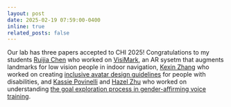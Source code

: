 ```yaml
---
layout: post
date: 2025-02-19 07:59:00-0400
inline: true
related_posts: false
---
```


<i class="fa-solid fa-star"></i> Our lab has three papers accepted to CHI 2025! Congratulations to my students [Ruijia Chen](https://chenruijia120.github.io/) who worked on [VisiMark](https://arxiv.org/abs/2502.10561), an AR sysetm that augments landmarks for low vision people in indoor navigation, [Kexin Zhang](https://kexin-z.com/) who worked on creating [inclusive avatar design guidelines](https://github.com/MadisonAbilityLab/Inclusive-Avatar-Guidelines-and-Library) for people with disabilities, and [Kassie Povinelli](https://www.linkedin.com/in/kassie-povinelli-9ba952159/) and [Hazel Zhu](https://scholar.google.com/citations?user=wfN0swYAAAAJ&hl=en) who worked on understanding [the goal exploration process in gender-affirming voice training](https://arxiv.org/abs/2410.09958).

